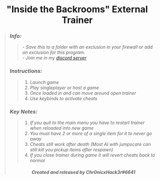 # <center> "Inside the Backrooms" External Trainer </center>
>### ***Info:***
>>*- Save this to a folder with an exclusion in your firewall or add an exclusion for this program.*<br>
>>*- Join me in my [discord server](https://discord.gg/eSYypdZKzm)*
>### ***Instructions:***
>>1. *Launch game*
>>2. *Play singleplayer or host a game*
>>3. *Once loaded in and can move around open trainer*
>>4. *Use keybinds to activate cheats*
>### ***Key Notes:***
>>1. *If you quit to the main menu you have to restart trainer when reloaded into new game*
>>2. *You must have 2 or more of a single item for it to never go away*
>>3. *Cheats still work after death (Most AI with jumpscare can still kill you pickup  items after respawn)*
>>4. *If you close trainer during game it will revert cheats back to normal*
>###### <center> ***Created and released by Chr0nicxHack3r#6641*** </center>